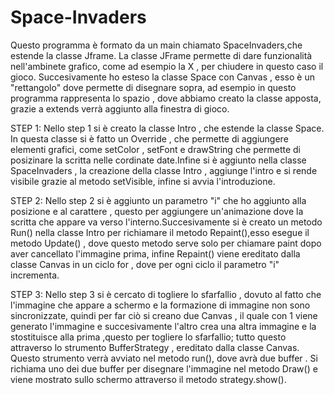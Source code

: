# Space-Invaders
Questo programma è formato da un main chiamato SpaceInvaders,che estende la classe Jframe. 
La classe JFrame permette di dare funzionalità nell'ambinete grafico, come ad esempio la X , per chiudere in questo caso il gioco.
Succesivamente ho esteso la classe Space con Canvas , esso è un "rettangolo" dove permette di disegnare sopra, ad esempio in questo programma rappresenta lo spazio , dove abbiamo creato la classe apposta, grazie a extends verrà aggiunto alla finestra di gioco.

STEP 1:
Nello step 1 si è creato la classe Intro , che estende la classe Space.
In questa classe si è fatto un Override , che permette di aggiungere elementi grafici, come setColor , setFont e drawString che permette di posizinare la scritta nelle cordinate date.Infine si è aggiunto nella classe SpaceInvaders , la creazione della classe Intro , aggiunge l'intro e si rende visibile grazie al metodo setVisible, infine si avvia l'introduzione.

STEP 2:
Nello step 2 si è aggiunto un parametro "i" che ho aggiunto alla posizione e al carattere , questo per aggiungere un'animazione dove la scritta che appare va verso l'interno.Succesivamente si è creato un metodo Run() nella classe Intro per richiamare il metodo Repaint(),esso esegue il metodo Update() , dove questo metodo serve solo per chiamare paint dopo aver cancellato l'immagine prima, infine  Repaint() viene ereditato dalla classe Canvas in un ciclo for , dove per ogni ciclo il parametro "i" incrementa.

STEP 3:
Nello step 3 si è cercato di togliere lo sfarfallio , dovuto al fatto che l'immagine che appare a schermo e la formazione di immagine non sono sincronizzate, quindi per far ciò si creano due Canvas , il quale con 1 viene generato l'immagine e succesivamente l'altro crea una altra immagine e la stostituisce alla prima ,questo per togliere lo sfarfallio; tutto questo attraverso lo strumento BufferStrategy , ereditato dalla classe Canvas. Questo strumento verrà avviato nel metodo run(), dove avrà due buffer . Si richiama uno dei due buffer per disegnare l'immagine nel metodo Draw() e viene mostrato sullo schermo attraverso il metodo strategy.show().
